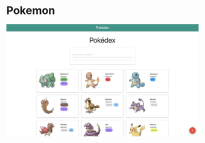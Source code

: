 # Pokemon
<img src="https://github.com/Abdelkrimnaji/Pokemon/blob/master/pokemon_image.png" width="800px" height="auto">
